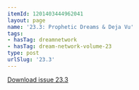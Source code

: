 ```yaml
---
itemId: 1201403444962041
layout: page
name: '23.3: Prophetic Dreams & Deja Vu'
tags:
- hasTag: dreamnetwork
- hasTag: dream-network-volume-23
type: post
urlSlug: '23.3'
---
```

<a href="files/pdfs/Volume_23/23.3_deja_vu.pdf" download="">Download issue 23.3</a>